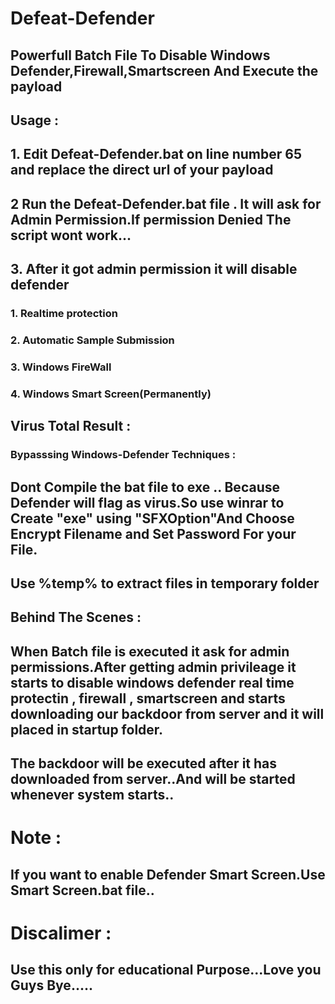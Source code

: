 # Defeat-Defender
## Powerfull Batch File To Disable Windows Defender,Firewall,Smartscreen And Execute the payload 
## Usage :
## 1. Edit Defeat-Defender.bat on line number 65 and replace the direct url of your payload
## 2 Run the Defeat-Defender.bat file . It will ask for Admin Permission.If permission Denied The script wont work...
## 3. After it got admin permission it will disable defender 
### 1. Realtime protection
### 2. Automatic Sample Submission
### 3. Windows FireWall
### 4. Windows Smart Screen(Permanently)
## Virus Total Result :
### Bypasssing Windows-Defender Techniques :
## Dont Compile the bat file to exe .. Because Defender will flag as virus.So  use winrar to Create "exe" using "SFXOption"And Choose Encrypt Filename and Set Password For your File.
## Use %temp% to extract files in temporary folder
## Behind The Scenes :
## When Batch file is executed it ask for admin permissions.After getting admin privileage it starts to disable windows defender real time protectin , firewall , smartscreen and starts downloading our backdoor from server and it will placed in startup folder.
## The backdoor will be executed after it has downloaded from server..And will be started whenever system starts..
# Note :
## If you want to enable Defender Smart Screen.Use Smart Screen.bat file..
# Discalimer :
## Use this only for educational Purpose...Love you Guys Bye.....

